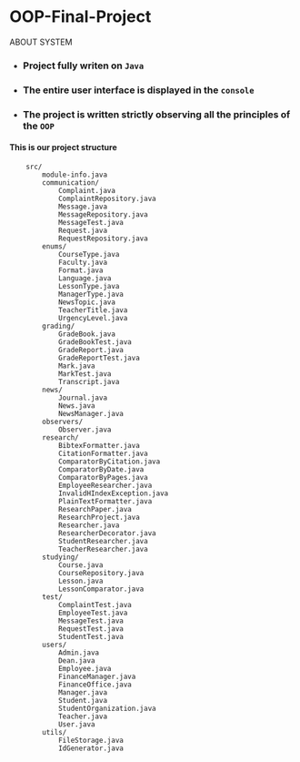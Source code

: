 # OOP-Final-Project


ABOUT SYSTEM

- ### Project fully writen on `Java`
- ### The entire user interface is displayed in the `console`
- ### The project is written strictly observing all the principles of the `OOP` 


#### This is our project structure 

        src/
            module-info.java
            communication/
                Complaint.java
                ComplaintRepository.java
                Message.java
                MessageRepository.java
                MessageTest.java
                Request.java
                RequestRepository.java
            enums/
                CourseType.java
                Faculty.java
                Format.java
                Language.java
                LessonType.java
                ManagerType.java
                NewsTopic.java
                TeacherTitle.java
                UrgencyLevel.java
            grading/
                GradeBook.java
                GradeBookTest.java
                GradeReport.java
                GradeReportTest.java
                Mark.java
                MarkTest.java
                Transcript.java
            news/
                Journal.java
                News.java
                NewsManager.java
            observers/
                Observer.java
            research/
                BibtexFormatter.java
                CitationFormatter.java
                ComparatorByCitation.java
                ComparatorByDate.java
                ComparatorByPages.java
                EmployeeResearcher.java
                InvalidHIndexException.java
                PlainTextFormatter.java
                ResearchPaper.java
                ResearchProject.java
                Researcher.java
                ResearcherDecorator.java
                StudentResearcher.java
                TeacherResearcher.java
            studying/
                Course.java
                CourseRepository.java
                Lesson.java
                LessonComparator.java
            test/
                ComplaintTest.java
                EmployeeTest.java
                MessageTest.java
                RequestTest.java
                StudentTest.java
            users/
                Admin.java
                Dean.java
                Employee.java
                FinanceManager.java
                FinanceOffice.java
                Manager.java
                Student.java
                StudentOrganization.java
                Teacher.java
                User.java
            utils/
                FileStorage.java
                IdGenerator.java
